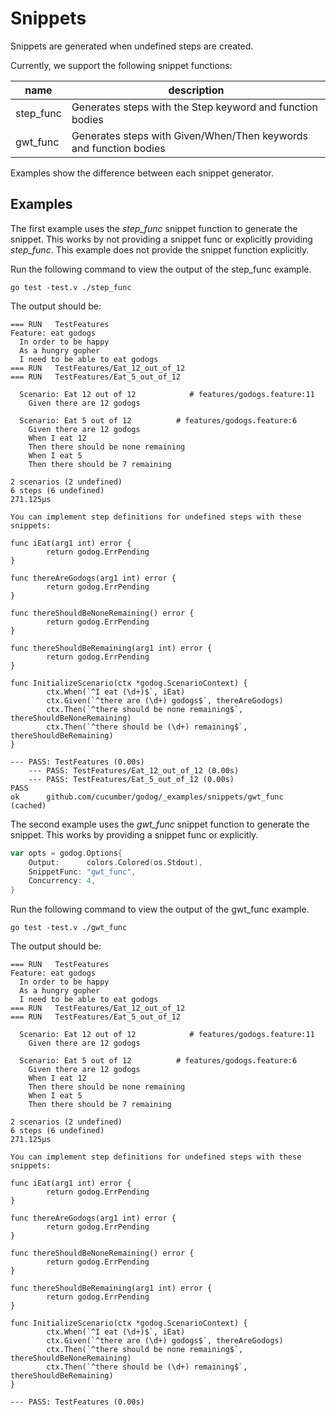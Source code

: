 # Snippets

Snippets are generated when undefined steps are created. 

Currently, we support the following snippet functions:

| name       | description                                                       |
|------------|-------------------------------------------------------------------|
| step_func  | Generates steps with the Step keyword and function bodies         |
| gwt_func   | Generates steps with Given/When/Then keywords and function bodies |

Examples show the difference between each snippet generator.

## Examples

The first example uses the *step_func* snippet function to generate the snippet. This works by not providing a 
snippet func or explicitly providing *step_func*. This example does not provide the snippet function explicitly. 

Run the following command to view the output of the step_func example.

```shell
go test -test.v ./step_func
```

The output should be:

```
=== RUN   TestFeatures
Feature: eat godogs
  In order to be happy
  As a hungry gopher
  I need to be able to eat godogs
=== RUN   TestFeatures/Eat_12_out_of_12
=== RUN   TestFeatures/Eat_5_out_of_12

  Scenario: Eat 12 out of 12            # features/godogs.feature:11
    Given there are 12 godogs

  Scenario: Eat 5 out of 12          # features/godogs.feature:6
    Given there are 12 godogs
    When I eat 12
    Then there should be none remaining
    When I eat 5
    Then there should be 7 remaining

2 scenarios (2 undefined)
6 steps (6 undefined)
271.125µs

You can implement step definitions for undefined steps with these snippets:

func iEat(arg1 int) error {
        return godog.ErrPending
}

func thereAreGodogs(arg1 int) error {
        return godog.ErrPending
}

func thereShouldBeNoneRemaining() error {
        return godog.ErrPending
}

func thereShouldBeRemaining(arg1 int) error {
        return godog.ErrPending
}

func InitializeScenario(ctx *godog.ScenarioContext) {
        ctx.When(`^I eat (\d+)$`, iEat)
        ctx.Given(`^there are (\d+) godogs$`, thereAreGodogs)
        ctx.Then(`^there should be none remaining$`, thereShouldBeNoneRemaining)
        ctx.Then(`^there should be (\d+) remaining$`, thereShouldBeRemaining)
}

--- PASS: TestFeatures (0.00s)
    --- PASS: TestFeatures/Eat_12_out_of_12 (0.00s)
    --- PASS: TestFeatures/Eat_5_out_of_12 (0.00s)
PASS
ok      github.com/cucumber/godog/_examples/snippets/gwt_func   (cached)
```

The second example uses the *gwt_func*  snippet function to generate the snippet. This works by providing a
snippet func or explicitly.

```go
var opts = godog.Options{
	Output:      colors.Colored(os.Stdout),
	SnippetFunc: "gwt_func",
	Concurrency: 4,
}
```

Run the following command to view the output of the gwt_func example.

```shell
go test -test.v ./gwt_func
```

The output should be:

```
=== RUN   TestFeatures
Feature: eat godogs
  In order to be happy
  As a hungry gopher
  I need to be able to eat godogs
=== RUN   TestFeatures/Eat_12_out_of_12
=== RUN   TestFeatures/Eat_5_out_of_12

  Scenario: Eat 12 out of 12            # features/godogs.feature:11
    Given there are 12 godogs

  Scenario: Eat 5 out of 12          # features/godogs.feature:6
    Given there are 12 godogs
    When I eat 12
    Then there should be none remaining
    When I eat 5
    Then there should be 7 remaining

2 scenarios (2 undefined)
6 steps (6 undefined)
271.125µs

You can implement step definitions for undefined steps with these snippets:

func iEat(arg1 int) error {
        return godog.ErrPending
}

func thereAreGodogs(arg1 int) error {
        return godog.ErrPending
}

func thereShouldBeNoneRemaining() error {
        return godog.ErrPending
}

func thereShouldBeRemaining(arg1 int) error {
        return godog.ErrPending
}

func InitializeScenario(ctx *godog.ScenarioContext) {
        ctx.When(`^I eat (\d+)$`, iEat)
        ctx.Given(`^there are (\d+) godogs$`, thereAreGodogs)
        ctx.Then(`^there should be none remaining$`, thereShouldBeNoneRemaining)
        ctx.Then(`^there should be (\d+) remaining$`, thereShouldBeRemaining)
}

--- PASS: TestFeatures (0.00s)
```
